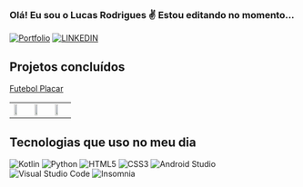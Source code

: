 ### Olá! Eu sou o Lucas Rodrigues ✌️ Estou editando no momento...
[![Portfolio](https://img.shields.io/badge/github%20pages-121013?style=for-the-badge&logo=github&logoColor=white)](https://himitsudev.github.io/himitsu) 
[![LINKEDIN](https://img.shields.io/badge/LinkedIn-0077B5?style=for-the-badge&logo=linkedin&logoColor=white)](https://www.linkedin.com/in/lucas-rodrigues-da-rocha-98b3372a1/)
## Projetos concluídos
<td>
 <a class="links" href="https://play.google.com/store/apps/details?id=com.futebolplacar"
        target="_blank">Futebol Placar</a>
             <table>
            <tr>
           <td>
              <img class="expansivel" src="https://himitsudev.github.io/himitsu/images/futplacar1.png" alt="" style="width: 50%; height: auto;">
              </td>
            <td>
            <img class="expansivel" src="https://himitsudev.github.io/himitsu/images/futplacar2.png" alt="" style="width: 50%; height: auto;">
        </td>
        <td>
           <img class="expansivel" src="https://himitsudev.github.io/himitsu/images/futplacar3.png" alt="" style="width: 50%; height: auto;">
       </td>
     </tr>
</table>

## Tecnologias que uso no meu dia
![Kotlin](https://img.shields.io/badge/kotlin-%237F52FF.svg?style=for-the-badge&logo=kotlin&logoColor=white) ![Python](https://img.shields.io/badge/python-3670A0?style=for-the-badge&logo=python&logoColor=ffdd54) ![HTML5](https://img.shields.io/badge/html5-%23E34F26.svg?style=for-the-badge&logo=html5&logoColor=white) ![CSS3](https://img.shields.io/badge/css3-%231572B6.svg?style=for-the-badge&logo=css3&logoColor=white) ![Android Studio](https://img.shields.io/badge/Android%20Studio-3DDC84.svg?style=for-the-badge&logo=android-studio&logoColor=white) ![Visual Studio Code](https://img.shields.io/badge/Visual%20Studio%20Code-0078d7.svg?style=for-the-badge&logo=visual-studio-code&logoColor=white) ![Insomnia](https://img.shields.io/badge/Insomnia-black?style=for-the-badge&logo=insomnia&logoColor=5849BE)
